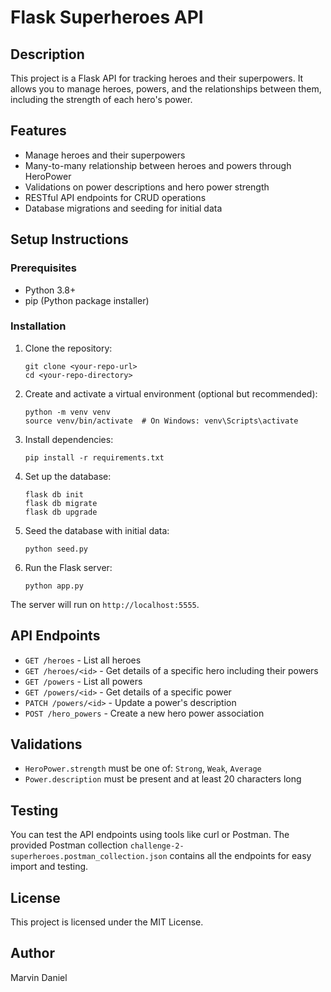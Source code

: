 # Flask Superheroes API

## Description
This project is a Flask API for tracking heroes and their superpowers. It allows you to manage heroes, powers, and the relationships between them, including the strength of each hero's power.

## Features
- Manage heroes and their superpowers
- Many-to-many relationship between heroes and powers through HeroPower
- Validations on power descriptions and hero power strength
- RESTful API endpoints for CRUD operations
- Database migrations and seeding for initial data

## Setup Instructions

### Prerequisites
- Python 3.8+
- pip (Python package installer)

### Installation
1. Clone the repository:
   ```
   git clone <your-repo-url>
   cd <your-repo-directory>
   ```

2. Create and activate a virtual environment (optional but recommended):
   ```
   python -m venv venv
   source venv/bin/activate  # On Windows: venv\Scripts\activate
   ```

3. Install dependencies:
   ```
   pip install -r requirements.txt
   ```

4. Set up the database:
   ```
   flask db init
   flask db migrate
   flask db upgrade
   ```

5. Seed the database with initial data:
   ```
   python seed.py
   ```

6. Run the Flask server:
   ```
   python app.py
   ```

The server will run on `http://localhost:5555`.

## API Endpoints

- `GET /heroes` - List all heroes
- `GET /heroes/<id>` - Get details of a specific hero including their powers
- `GET /powers` - List all powers
- `GET /powers/<id>` - Get details of a specific power
- `PATCH /powers/<id>` - Update a power's description
- `POST /hero_powers` - Create a new hero power association

## Validations

- `HeroPower.strength` must be one of: `Strong`, `Weak`, `Average`
- `Power.description` must be present and at least 20 characters long

## Testing

You can test the API endpoints using tools like curl or Postman. The provided Postman collection `challenge-2-superheroes.postman_collection.json` contains all the endpoints for easy import and testing.

## License

This project is licensed under the MIT License.

## Author

Marvin Daniel


